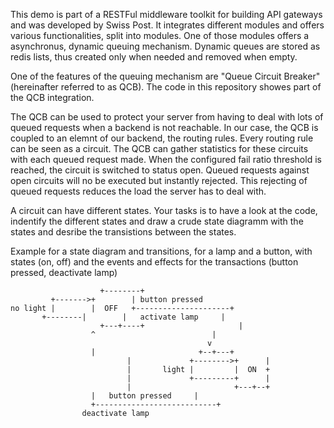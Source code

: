This demo is part of a RESTFul middleware toolkit for building API gateways and was developed by Swiss Post. It integrates different modules and offers various functionalities, split into modules. One of those modules offers a asynchronus, dynamic queuing mechanism. Dynamic queues are stored as redis lists, thus created only when needed and removed when empty.

One of the features of the queuing mechanism are "Queue Circuit Breaker" (hereinafter referred to as QCB).
The code in this repository showes part of the QCB integration.

The QCB can be used to protect your server from having to deal with lots of queued requests when a backend is not reachable. In our case, the QCB is coupled to an elemnt of our backend, the routing rules. Every routing rule can be seen as a circuit. The QCB can gather statistics for these circuits with each queued request made. When the configured fail ratio threshold is reached, the circuit is switched to status open. Queued requests against open circuits will no be executed but instantly rejected. This rejecting of queued requests reduces the load the server has to deal with.

A circuit can have different states. Your tasks is to have a look at the code, indentify the different states and draw a crude state diagramm with the states and desribe the transistions between the states.

Example for a state diagram and transitions, for a lamp and a button, with states (on, off) and the events and effects for the transactions (button pressed, deactivate lamp)


        		        +--------+
        	 +------->+        | button pressed
	no light |        |  OFF   +---------------------+
           +--------|        |   activate lamp     |
        		        +---+----+                     |
        		      ^                          |
        		                                v
        		      |                       +--+---+
                     	      |             +-------->+      |      
                     	      |       light |         |  ON  +
                     	      |             +---------+      |                       
                     	      |                       +---+--+
		     	      |	  button pressed	 |
		     	      +---------------------------+
					deactivate lamp
